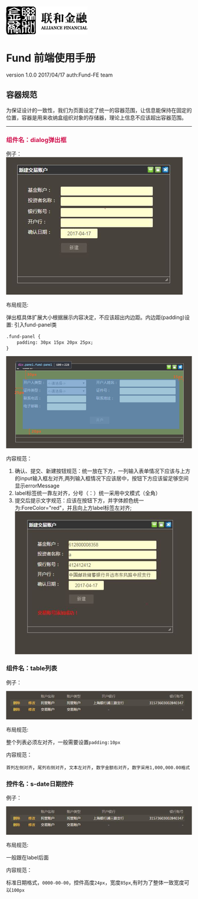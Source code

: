 ![N|Solid](/img/safs_logo.png)
# Fund 前端使用手册
version 1.0.0   2017/04/17
auth:Fund-FE team
## 容器规范
为保证设计的一致性，我们为页面设定了统一的容器范围，让信息能保持在固定的位置，容器是用来收纳盒组织对象的存储器，理论上信息不应该超出容器范围。

----------

### <font color="#D0104C">组件名：dialog弹出框</font>
例子：  
![N|Solid](/img/dialog.JPG)

布局规范:   

弹出框具体扩展大小根据展示内容决定，不应该超出内边距。内边距(padding)设置: 
 引入fund-panel类 

```
.fund-panel {
    padding: 30px 15px 20px 25px;
} 
```

![N|Solid](/img/dialog-1.jpg)

内容规范：  

1. 确认、提交、新建按钮规范：统一放在下方，一列输入表单情况下应该与上方的input输入框左对齐,两列输入框情况下应该居中，按钮下方应该留足够空间显示errorMessage
2. label标签统一靠左对齐，分号（：）统一采用中文模式（全角）
3. 提交后提示文字规范：应该在按钮下方，并字体颜色统一为:ForeColor="red"，并且向上方label标签左对齐;
![N|Solid](/img/dialog-2.jpg)

### 组件名：table列表

例子：

![N|Solid](/img/table.jpg) 

布局规范: 

整个列表必须左对齐，一般需要设置`padding:10px`

内容规范：

`首列左侧对齐`，`尾列右侧对齐`，`文本左对齐`，`数字金额右对齐`，`数字采用1,000,000.00格式` 

### 控件名：s-date日期控件

例子：

![N|Solid](/img/table.jpg) 

布局规范: 

一般跟在label后面

内容规范：

标准日期格式，`0000-00-00`，控件高度`24px`，宽度`85px`,有时为了整体一致宽度可以`100px`
